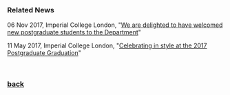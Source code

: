 <br />

### Related News

06 Nov 2017, Imperial College London, "[We are delighted to have welcomed new postgraduate students to the Department](http://www.imperial.ac.uk/news/182932/we-delighted-have-welcomed-postgraduate-students/)"

11 May 2017, Imperial College London, "[Celebrating in style at the 2017 Postgraduate Graduation](http://www.imperial.ac.uk/news/179311/celebrating-style-2017-postgraduate-graduation/)"

<br />

### [back](https://yt-li.github.io/)

